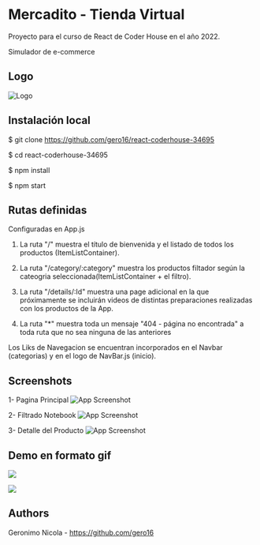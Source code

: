 # Mercadito - Tienda Virtual

Proyecto para el curso de React de Coder House en el año 2022.

Simulador de e-commerce


## Logo
![Logo](https://res.cloudinary.com/geronicola/image/upload/v1660075281/fmynvzuuprynh9ya7lcl.jpg)


## Instalación local

$ git clone https://github.com/gero16/react-coderhouse-34695

$ cd react-coderhouse-34695

$ npm install

$ npm start


## Rutas definidas

Configuradas en App.js

1. La ruta "/" muestra el título de bienvenida y el listado de todos los productos (ItemListContainer).

2. La ruta "/category/:category" muestra los productos filtador según la cateogria seleccionada(ItemListContainer + el filtro).

3. La ruta "/details/:Id" muestra una page adicional en la que próximamente se incluirán videos de distintas preparaciones realizadas con los productos de la App.

4. La ruta "*" muestra toda un mensaje "404 - página no encontrada" a toda ruta que no sea ninguna de las anteriores

Los Liks de Navegacion se encuentran incorporados en el Navbar (categorias) y en el logo de NavBar.js (inicio).


## Screenshots

 1- Pagina Principal
![App Screenshot](https://res.cloudinary.com/geronicola/image/upload/v1660079027/wkhp3v2gp0onaghrbru7.jpg)

2- Filtrado Notebook
![App Screenshot](https://res.cloudinary.com/geronicola/image/upload/v1660078999/sltdkry7lnkslbrtmzoy.jpg)

3- Detalle del Producto
![App Screenshot](https://res.cloudinary.com/geronicola/image/upload/v1660078999/ze5gxrzovimercbxqhwn.jpg)



## Demo en formato gif


![](https://media.giphy.com/media/OmsMZoeGv30Cbt9MEf/giphy.gif)

![](https://media.giphy.com/media/NTtC8txTpPElUV4m47/giphy.gif)


## Authors

Geronimo Nicola - https://github.com/gero16
